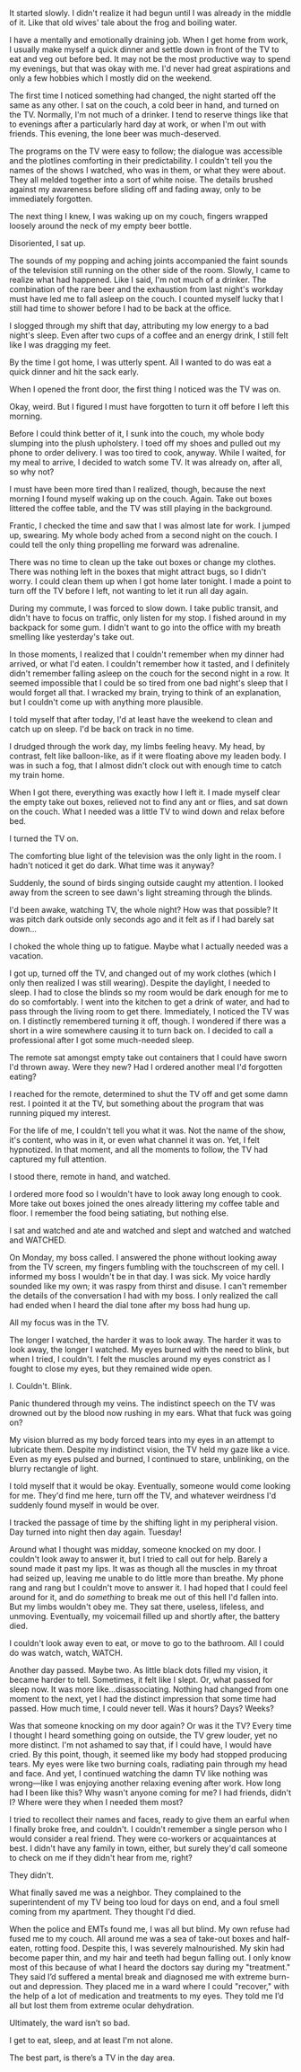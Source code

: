 It started slowly. I didn't realize it had begun until I was already in the middle of it. Like that old wives' tale about the frog and boiling water.

I have a mentally and emotionally draining job. When I get home from work, I usually make myself a quick dinner and settle down in front of the TV to eat and veg out before bed. It may not be the most productive way to spend my evenings, but that was okay with me. I'd never had great aspirations and only a few hobbies which I mostly did on the weekend.

The first time I noticed something had changed, the night started off the same as any other. I sat on the couch, a cold beer in hand, and turned on the TV. Normally, I'm not much of a drinker. I tend to reserve things like that to evenings after a particularly hard day at work, or when I'm out with friends. This evening, the lone beer was much-deserved.

The programs on the TV were easy to follow; the dialogue was accessible and the plotlines comforting in their predictability. I couldn't tell you the names of the shows I watched, who was in them, or what they were about. They all melded together into a sort of white noise. The details brushed against my awareness before sliding off and fading away, only to be immediately forgotten.

The next thing I knew, I was waking up on my couch, fingers wrapped loosely around the neck of my empty beer bottle.

Disoriented, I sat up.

The sounds of my popping and aching joints accompanied the faint sounds of the television still running on the other side of the room. Slowly, I came to realize what had happened. Like I said, I'm not much of a drinker. The combination of the rare beer and the exhaustion from last night's workday must have led me to fall asleep on the couch. I counted myself lucky that I still had time to shower before I had to be back at the office.

I slogged through my shift that day, attributing my low energy to a bad night's sleep. Even after two cups of a coffee and an energy drink, I still felt like I was dragging my feet.

By the time I got home, I was utterly spent. All I wanted to do was eat a quick dinner and hit the sack early.

When I opened the front door, the first thing I noticed was the TV was on.

Okay, weird. But I figured I must have forgotten to turn it off before I left this morning.

Before I could think better of it, I sunk into the couch, my whole body slumping into the plush upholstery. I toed off my shoes and pulled out my phone to order delivery. I was too tired to cook, anyway. While I waited, for my meal to arrive, I decided to watch some TV. It was already on, after all, so why not?

I must have been more tired than I realized, though, because the next morning I found myself waking up on the couch. Again. Take out boxes littered the coffee table, and the TV was still playing in the background.

Frantic, I checked the time and saw that I was almost late for work. I jumped up, swearing. My whole body ached from a second night on the couch. I could tell the only thing propelling me forward was adrenaline.

There was no time to clean up the take out boxes or change my clothes. There was nothing left in the boxes that might attract bugs, so I didn't worry. I could clean them up when I got home later tonight. I made a point to turn off the TV before I left, not wanting to let it run all day again.

During my commute, I was forced to slow down. I take public transit, and didn't have to focus on traffic, only listen for my stop. I fished around in my backpack for some gum. I didn't want to go into the office with my breath smelling like yesterday's take out.

In those moments, I realized that I couldn't remember when my dinner had arrived, or what I'd eaten. I couldn't remember how it tasted, and I definitely didn't remember falling asleep on the couch for the second night in a row. It seemed impossible that I could be so tired from one bad night's sleep that I would forget all that. I wracked my brain, trying to think of an explanation, but I couldn't come up with anything more plausible.

I told myself that after today, I'd at least have the weekend to clean and catch up on sleep. I'd be back on track in no time.

I drudged through the work day, my limbs feeling heavy. My head, by contrast, felt like balloon-like, as if it were floating above my leaden body. I was in such a fog, that I almost didn't clock out with enough time to catch my train home.

When I got there, everything was exactly how I left it. I made myself clear the empty take out boxes, relieved not to find any ant or flies, and sat down on the couch. What I needed was a little TV to wind down and relax before bed.

I turned the TV on.

The comforting blue light of the television was the only light in the room. I hadn't noticed it get do dark. What time was it anyway?

Suddenly, the sound of birds singing outside caught my attention. I looked away from the screen to see dawn's light streaming through the blinds.

I'd been awake, watching TV, the whole night? How was that possible? It was pitch dark outside only seconds ago and it felt as if I had barely sat down...

I choked the whole thing up to fatigue. Maybe what I actually needed was a vacation.

I got up, turned off the TV, and changed out of my work clothes (which I only then realized I was still wearing). Despite the daylight, I needed to sleep. I had to close the blinds so my room would be dark enough for me to do so comfortably. I went into the kitchen to get a drink of water, and had to pass through the living room to get there. Immediately, I noticed the TV was on. I distinctly remembered turning it off, though. I wondered if there was a short in a wire somewhere causing it to turn back on. I decided to call a professional after I got some much-needed sleep.

The remote sat amongst empty take out containers that I could have sworn I'd thrown away. Were they new? Had I ordered another meal I'd forgotten eating?

I reached for the remote, determined to shut the TV off and get some damn rest. I pointed it at the TV, but something about the program that was running piqued my interest.

For the life of me, I couldn't tell you what it was. Not the name of the show, it's content, who was in it, or even what channel it was on. Yet, I felt hypnotized. In that moment, and all the moments to follow, the TV had captured my full attention.

I stood there, remote in hand, and watched.

I ordered more food so I wouldn't have to look away long enough to cook. More take out boxes joined the ones already littering my coffee table and floor. I remember the food being satiating, but nothing else.

I sat and watched and ate and watched and slept and watched and watched and WATCHED.

On Monday, my boss called. I answered the phone without looking away from the TV screen, my fingers fumbling with the touchscreen of my cell. I informed my boss I wouldn't be in that day. I was sick. My voice hardly sounded like my own; it was raspy from thirst and disuse. I can't remember the details of the conversation I had with my boss. I only realized the call had ended when I heard the dial tone after my boss had hung up.

All my focus was in the TV.

The longer I watched, the harder it was to look away. The harder it was to look away, the longer I watched. My eyes burned with the need to blink, but when I tried, I couldn't. I felt the muscles around my eyes constrict as I fought to close my eyes, but they remained wide open.

I. Couldn't. Blink.

Panic thundered through my veins. The indistinct speech on the TV was drowned out by the blood now rushing in my ears. What that fuck was going on?

My vision blurred as my body forced tears into my eyes in an attempt to lubricate them. Despite my indistinct vision, the TV held my gaze like a vice. Even as my eyes pulsed and burned, I continued to stare, unblinking, on the blurry rectangle of light.

I told myself that it would be okay. Eventually, someone would come looking for me. They'd find me here, turn off the TV, and whatever weirdness I'd suddenly found myself in would be over.

I tracked the passage of time by the shifting light in my peripheral vision. Day turned into night then day again. Tuesday!

Around what I thought was midday, someone knocked on my door. I couldn't look away to answer it, but I tried to call out for help. Barely a sound made it past my lips. It was as though all the muscles in my throat had seized up, leaving me unable to do little more than breathe. My phone rang and rang but I couldn't move to answer it. I had hoped that I could feel around for it, and do *something* to break me out of this hell I'd fallen into. But my limbs wouldn't obey me. They sat there, useless, lifeless, and unmoving. Eventually, my voicemail filled up and shortly after, the battery died.

I couldn't look away even to eat, or move to go to the bathroom. All I could do was watch, watch, WATCH.

Another day passed. Maybe two. As little black dots filled my vision, it became harder to tell. Sometimes, it felt like I slept. Or, what passed for sleep now. It was more like...disassociating. Nothing had changed from one moment to the next, yet I had the distinct impression that some time had passed. How much time, I could never tell. Was it hours? Days? Weeks?

Was that someone knocking on my door again? Or was it the TV? Every time I thought I heard something going on outside, the TV grew louder, yet no more distinct. I'm not ashamed to say that, if I could have, I would have cried. By this point, though, it seemed like my body had stopped producing tears. My eyes were like two burning coals, radiating pain through my head and face. And yet, I continued watching the damn TV like nothing was wrong—like I was enjoying another relaxing evening after work. How long had I been like this? Why wasn't anyone coming for me? I had friends, didn't I? Where were they when I needed them most?

I tried to recollect their names and faces, ready to give them an earful when I finally broke free, and couldn't. I couldn't remember a single person who I would consider a real friend. They were co-workers or acquaintances at best. I didn't have any family in town, either, but surely they'd call someone to check on me if they didn't hear from me, right?

They didn't.

What finally saved me was a neighbor. They complained to the superintendent of my TV being too loud for days on end, and a foul smell coming from my apartment. They thought I'd died.

When the police and EMTs found me, I was all but blind. My own refuse had fused me to my couch. All around me was a sea of take-out boxes and half-eaten, rotting food. Despite this, I was severely malnourished. My skin had become paper thin, and my hair and teeth had begun falling out. I only know most of this because of what I heard the doctors say during my "treatment." They said I’d suffered a mental break and diagnosed me with extreme burn-out and depression. They placed me in a ward where I could "recover," with the help of a lot of medication and treatments to my eyes. They told me I’d all but lost them from extreme ocular dehydration.

Ultimately, the ward isn’t so bad.

I get to eat, sleep, and at least I'm not alone.

The best part, is there’s a TV in the day area.